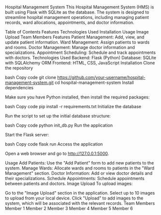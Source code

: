Hospital Management System
This Hospital Management System (HMS) is built using Flask with SQLite as the database. The system is designed to streamline hospital management operations, including managing patient records, ward allocations, appointments, and doctor information.

Table of Contents
Features
Technologies Used
Installation
Usage
Image Upload
Team Members
Features
Patient Management: Add, view, and update patient information.
Ward Management: Assign patients to wards and rooms.
Doctor Management: Manage doctor information and specializations.
Appointment Scheduling: Schedule and track appointments with doctors.
Technologies Used
Backend: Flask (Python)
Database: SQLite with SQLAlchemy ORM
Frontend: HTML, CSS, JavaScript
Installation
Clone the repository

bash
Copy code
git clone https://github.com/your-username/hospital-management-system.git
cd hospital-management-system
Install dependencies

Make sure you have Python installed, then install the required packages:

bash
Copy code
pip install -r requirements.txt
Initialize the database

Run the script to set up the initial database structure:

bash
Copy code
python init_db.py
Run the application

Start the Flask server:

bash
Copy code
flask run
Access the application

Open a web browser and go to http://127.0.0.1:5000.

Usage
Add Patients: Use the "Add Patient" form to add new patients to the system.
Manage Wards: Allocate wards and rooms to patients in the "Ward Management" section.
Doctor Information: Add or view doctor details and their specializations.
Schedule Appointments: Schedule appointments between patients and doctors.
Image Upload
To upload images:

Go to the "Image Upload" section in the application.
Select up to 10 images to upload from your local device.
Click "Upload" to add images to the system, which will be associated with the relevant records.
Team Members
Member 1
Member 2
Member 3
Member 4
Member 5
Member 6
